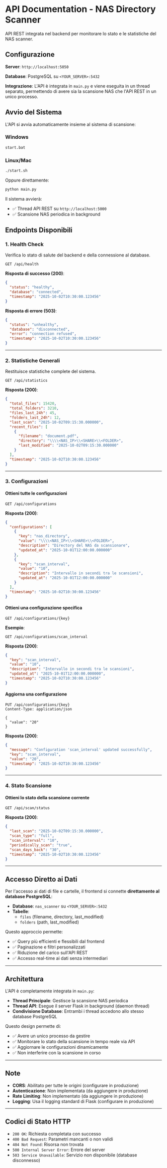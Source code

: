 # API Documentation - NAS Directory Scanner

API REST integrata nel backend per monitorare lo stato e le statistiche del NAS scanner.

## Configurazione

**Server**: `http://localhost:5050`

**Database**: PostgreSQL su `<YOUR_SERVER>:5432`

**Integrazione**: L'API è integrata in `main.py` e viene eseguita in un thread separato, permettendo di avere sia la scansione NAS che l'API REST in un unico processo.

## Avvio del Sistema

L'API si avvia automaticamente insieme al sistema di scansione:

### Windows
```bash
start.bat
```

### Linux/Mac
```bash
./start.sh
```

Oppure direttamente:
```bash
python main.py
```

Il sistema avvierà:
- ✅ Thread API REST su `http://localhost:5000`
- ✅ Scansione NAS periodica in background

## Endpoints Disponibili

### 1. Health Check
Verifica lo stato di salute del backend e della connessione al database.

```http
GET /api/health
```

**Risposta di successo (200)**:
```json
{
  "status": "healthy",
  "database": "connected",
  "timestamp": "2025-10-02T10:30:00.123456"
}
```

**Risposta di errore (503)**:
```json
{
  "status": "unhealthy",
  "database": "disconnected",
  "error": "connection refused",
  "timestamp": "2025-10-02T10:30:00.123456"
}
```

---

### 2. Statistiche Generali
Restituisce statistiche complete del sistema.

```http
GET /api/statistics
```

**Risposta (200)**:
```json
{
  "total_files": 15420,
  "total_folders": 3210,
  "files_last_24h": 45,
  "folders_last_24h": 12,
  "last_scan": "2025-10-02T09:15:30.000000",
  "recent_files": [
    {
      "filename": "document.pdf",
      "directory": "\\\\<NAS_IP>\\<SHARE>\\<FOLDER>",
      "last_modified": "2025-10-02T09:15:30.000000"
    }
  ],
  "timestamp": "2025-10-02T10:30:00.123456"
}
```

---

### 3. Configurazioni

#### Ottieni tutte le configurazioni
```http
GET /api/configurations
```

**Risposta (200)**:
```json
{
  "configurations": [
    {
      "key": "nas_directory",
      "value": "\\\\<NAS_IP>\\<SHARE>\\<FOLDER>",
      "description": "Directory del NAS da scansionare",
      "updated_at": "2025-10-01T12:00:00.000000"
    },
    {
      "key": "scan_interval",
      "value": "10",
      "description": "Intervallo in secondi tra le scansioni",
      "updated_at": "2025-10-01T12:00:00.000000"
    }
  ],
  "timestamp": "2025-10-02T10:30:00.123456"
}
```

#### Ottieni una configurazione specifica
```http
GET /api/configurations/{key}
```

**Esempio**:
```http
GET /api/configurations/scan_interval
```

**Risposta (200)**:
```json
{
  "key": "scan_interval",
  "value": "10",
  "description": "Intervallo in secondi tra le scansioni",
  "updated_at": "2025-10-01T12:00:00.000000",
  "timestamp": "2025-10-02T10:30:00.123456"
}
```

#### Aggiorna una configurazione
```http
PUT /api/configurations/{key}
Content-Type: application/json

{
  "value": "20"
}
```

**Risposta (200)**:
```json
{
  "message": "Configuration 'scan_interval' updated successfully",
  "key": "scan_interval",
  "value": "20",
  "timestamp": "2025-10-02T10:30:00.123456"
}
```

---

### 4. Stato Scansione

#### Ottieni lo stato della scansione corrente
```http
GET /api/scan/status
```

**Risposta (200)**:
```json
{
  "last_scan": "2025-10-02T09:15:30.000000",
  "scan_type": "full",
  "scan_interval": "10",
  "periodically_scan": "true",
  "scan_days_back": "30",
  "timestamp": "2025-10-02T10:30:00.123456"
}
```

---

## Accesso Diretto ai Dati

Per l'accesso ai dati di file e cartelle, il frontend si connette **direttamente al database PostgreSQL**:

- **Database**: `nas_scanner` su `<YOUR_SERVER>:5432`
- **Tabelle**:
  - `files` (filename, directory, last_modified)
  - `folders` (path, last_modified)

Questo approccio permette:
- ✅ Query più efficienti e flessibili dal frontend
- ✅ Paginazione e filtri personalizzati
- ✅ Riduzione del carico sull'API REST
- ✅ Accesso real-time ai dati senza intermediari

---

## Architettura

L'API è completamente integrata in `main.py`:
- **Thread Principale**: Gestisce la scansione NAS periodica
- **Thread API**: Esegue il server Flask in background (daemon thread)
- **Condivisione Database**: Entrambi i thread accedono allo stesso database PostgreSQL

Questo design permette di:
- ✅ Avere un unico processo da gestire
- ✅ Monitorare lo stato della scansione in tempo reale via API
- ✅ Aggiornare le configurazioni dinamicamente
- ✅ Non interferire con la scansione in corso

---

## Note

- **CORS**: Abilitato per tutte le origini (configurare in produzione)
- **Autenticazione**: Non implementata (da aggiungere in produzione)
- **Rate Limiting**: Non implementato (da aggiungere in produzione)
- **Logging**: Usa il logging standard di Flask (configurare in produzione)

---

## Codici di Stato HTTP

- `200 OK`: Richiesta completata con successo
- `400 Bad Request`: Parametri mancanti o non validi
- `404 Not Found`: Risorsa non trovata
- `500 Internal Server Error`: Errore del server
- `503 Service Unavailable`: Servizio non disponibile (database disconnesso)
